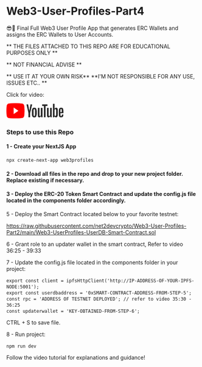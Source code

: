 # Web3-User-Profiles-Part4
😎🚀 Final Full Web3 User Profile App that generates ERC Wallets and assigns the ERC Wallets to User Accounts. 


** THE FILES ATTACHED TO THIS REPO ARE FOR EDUCATIONAL PURPOSES ONLY **

** NOT FINANCIAL ADVISE **

** USE IT AT YOUR OWN RISK** **I'M NOT RESPONSIBLE FOR ANY USE, ISSUES ETC.. **


Click for video:

<a href="https://www.youtube.com/watch?v=D1wg0OldCKU" target="_blank"><img src="https://github.com/net2devcrypto/misc/blob/main/ytlogo2.png" width="150" height="40"></a> 


<h3>Steps to use this Repo</h3>

<h4>1 - Create your NextJS App</h4>

```shell
npx create-next-app web3profiles
```

<h4>2 - Download all files in the repo and drop to your new project folder. Replace existing if necessary.</h4>

<h4>3 - Deploy the ERC-20 Token Smart Contract and update the config.js file located in the components folder accordingly.</h4>



5 - Deploy the Smart Contract located below to your favorite testnet:

https://raw.githubusercontent.com/net2devcrypto/Web3-User-Profiles-Part2/main/Web3-UserProfiles-UserDB-Smart-Contract.sol

6 - Grant role to an updater wallet in the smart contract, Refer to video 36:25 - 39:33

7 - Update the config.js file located in the components folder in your project:

```shell
export const client = ipfsHttpClient('http://IP-ADDRESS-OF-YOUR-IPFS-NODE:5001');
export const userdbaddress = '0xSMART-CONTRACT-ADDRESS-FROM-STEP-5';
const rpc = 'ADDRESS OF TESTNET DEPLOYED'; // refer to video 35:30 - 36:25
const updaterwallet = 'KEY-OBTAINED-FROM-STEP-6';
```
CTRL + S to save file.

8 - Run project:

```shell
npm run dev
```

Follow the video tutorial for explanations and guidance!
